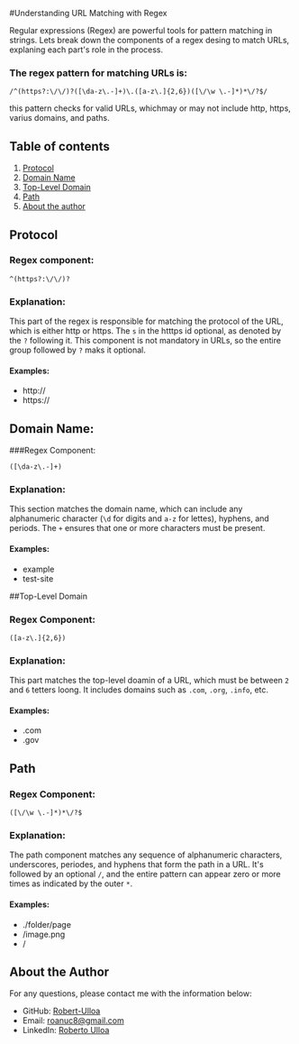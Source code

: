 #Understanding URL Matching with Regex

Regular expressions (Regex) are powerful tools for pattern matching in strings. Lets break down the components of a regex desing to match URLs, explaning each part's role in the process.

### The regex pattern for matching URLs is:
```
/^(https?:\/\/)?([\da-z\.-]+)\.([a-z\.]{2,6})([\/\w \.-]*)*\/?$/
```
this pattern checks for valid URLs, whichmay or may not include http, https, varius domains, and paths.

## Table of contents
1. [Protocol](#protocol)
2. [Domain Name](#domain-name)
3. [Top-Level Domain](#top-level-domain) 
4. [Path](#path)
5. [About the author](#About-the-author)

## Protocol
### Regex component:
```
^(https?:\/\/)?
```
### Explanation:
This part of the regex is responsible for matching the protocol of the URL, which is either http or https. The `s` in the htttps id optional, as denoted by the `?` following it. This component is not mandatory in URLs, so the entire group followed by `?` maks it optional. 

#### Examples:
* http://
* https://

## Domain Name:

###Regex Component:
```
([\da-z\.-]+)
```
### Explanation:
This section matches the domain name, which can include any alphanumeric character (`\d` for digits and `a-z` for lettes), hyphens, and periods. The `+` ensures that one or more characters must be present.

#### Examples:
* example
* test-site

##Top-Level Domain

### Regex Component:
``` 
([a-z\.]{2,6})
```

### Explanation:
This part matches the top-level doamin of a URL, which must be between `2` and `6` tetters loong. It includes domains such as `.com`, `.org`, `.info`, etc.

#### Examples:
* .com
* .gov

## Path
### Regex Component:
```
([\/\w \.-]*)*\/?$
```
### Explanation: 
The path component matches any sequence of alphanumeric characters, underscores, periodes,  and hyphens that form the path in a URL. It's followed by an optional `/`, and  the entire pattern can appear zero or more times as indicated by the outer `*`.

#### Examples:
* ./folder/page
* /image.png
* /

## About the Author

For any questions, please contact me with the information below:

- GitHub: [Robert-Ulloa](https://github.com/Robert-Ulloa)
- Email: roanuc8@gmail.com
- LinkedIn: [Roberto Ulloa](https://www.linkedin.com/in/roberto-ulloa/)












